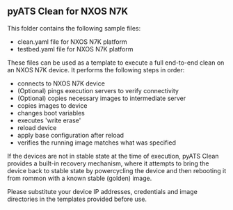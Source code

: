## pyATS Clean for NXOS N7K

This folder contains the following sample files:

- clean.yaml file for NXOS N7K platform
- testbed.yaml file for NXOS N7K platform

These files can be used as a template to execute a full end-to-end clean on an
NXOS N7K device. It performs the following steps in order:

- connects to NXOS N7K device
- (Optional) pings execution servers to verify connectivity
- (Optional) copies necessary images to intermediate server
- copies images to device
- changes boot variables
- executes 'write erase'
- reload device
- apply base configuration after reload
- verifies the running image matches what was specified

If the devices are not in stable state at the time of execution, pyATS Clean
provides a built-in recovery mechanism, where it attempts to bring the device
back to stable state by powercycling the device and then rebooting it from
rommon with a known stable (golden) image.

Please substitute your device IP addresses, credentials and image directories in
the templates provided before use.
